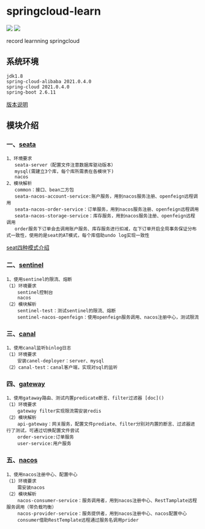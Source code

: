 # springcloud-learn
<a href="https://github.com/qchenn"><img src="https://img.shields.io/badge/Author-fenda-brightgreen.svg" ></a>
<a href="https://github.com/qchenn/springcloud-learn"><img src="https://img.shields.io/badge/Rep-learn-informational.svg" ></a>

[//]: # (![Author]&#40;https://img.shields.io/badge/Author-fenda-brightgreen.svg&#41;)
 
record learnning springcloud
## 系统环境

    jdk1.8
    spring-cloud-alibaba 2021.0.4.0
    spring-cloud 2021.0.4.0
    spring-boot 2.6.11
[版本说明](https://github.com/alibaba/spring-cloud-alibaba/wiki/%E7%89%88%E6%9C%AC%E8%AF%B4%E6%98%8E)



## 模块介绍
### 一、[seata](http://seata.io/zh-cn/docs/overview/what-is-seata.html)
    1、环境要求
       seata-server（配置文件注意数据库驱动版本）
       mysql(需建立3个库，每个库所需表在各模块下)
       nacos
    2、模块解析
       common：接口、bean二方包
       seata-nacos-account-service:账户服务，用到nacos服务注册、openfeign远程调用
       seata-nacos-order-service：订单服务，用到nacos服务注册、openfeign远程调用
       seata-nacos-storage-service：库存服务，用到nacos服务注册、openfeign远程调用
       order服务下订单会去调用账户服务、库存服务进行扣减，在下订单开启全局事务保证分布式一致性，使用的是seat的AT模式，每个库借助undo log实现一致性
[seat四种模式介绍](https://seata.io/zh-cn/docs/dev/mode/at-mode.html)


### 二、[sentinel](https://github.com/alibaba/Sentinel/wiki)
    1、使用sentinel的限流、熔断
    （1）环境要求
        sentinel控制台
        nacos
    （2）模块解析
        sentinel-test：测试sentinel的限流、熔断
        sentinel-nacos-openfeign：使用openfeign服务调用、nacos注册中心，测试限流
### 三、[canal](https://github.com/alibaba/canal/wiki)
    1、使用canal监听binlog日志
    （1）环境要求
        安装canel-deployer：server、mysql
    （2）canal-test：canal客户端，实现对sql的监听
### 四、[gateway](https://docs.spring.io/spring-cloud-gateway/docs/current/reference/html/)

    1、使用gataway路由、测试内置predicate断言、filter过滤器 [doc]()
    （1）环境要求
        gateway filter实现限流需安装redis
    （2）模块解析
        api-gateway：网关服务，配置文件prediate、filter分别对内置的断言、过滤器进行了测试，可通过切换配置文件尝试
        order-service:订单服务
        user-service:用户服务
   
### 五、[nacos](https://github.com/alibaba/spring-cloud-alibaba/wiki)
    1、使用nacos注册中心、配置中心
    （1）环境要求
        需安装nacos
    （2）模块解析
        nacos-consumer-service：服务调用者，用到nacos注册中心、RestTamplate远程服务调用（带负载均衡）
        nacos-provider-service：服务提供者，用到nacos注册中心、nacos配置中心
        consumer借助RestTemplate远程通过服务名调用prider
